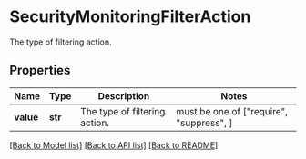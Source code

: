 # SecurityMonitoringFilterAction

The type of filtering action.
## Properties
Name | Type | Description | Notes
------------ | ------------- | ------------- | -------------
**value** | **str** | The type of filtering action. |  must be one of ["require", "suppress", ]

[[Back to Model list]](README.md#documentation-for-models) [[Back to API list]](README.md#documentation-for-api-endpoints) [[Back to README]](README.md)


